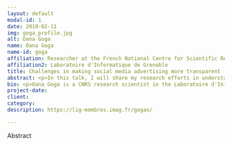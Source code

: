 ```yaml
---
layout: default
modal-id: 1
date: 2019-02-11
img: goga_profile.jpg
alt: Oana Goga
name: Oana Goga 
name-id: goga
affiliation: Researcher at the French National Centre for Scientific Research (CNRS)
affiliation2: Laboratoire d'Informatique de Grenoble
title: Challenges in making social media advertising more transparent
abstract: <p>In this talk, I will share my research efforts in understanding and tackling security and privacy threats in social media targeted advertising. Despite a number of recent controversies regarding privacy violations, lack of transparency, or vulnerability to discrimination or propaganda by dishonest actors; users still have little understanding of what data targeted advertising platforms have about them and why they are shown the ads they see. To address such concerns, Facebook recently introduced the “Why am I seeing this?” button that provides users with an explanation of why they were shown a particular ad. I first investigate the level of transparency provided by this mechanism by empirically measuring whether it satisfies a number of key properties and what are the consequences of the current design choices. To provide a better understanding of the Facebook advertising ecosystem, we developed a tool called AdAnalyst that collects the ads users receive and provides aggregate statistics. I will then share our findings from analyzing data from over 600 real-world AdAnalyst users; in particular on who is advertising on Facebook and how these advertisers are targeting users and customizing ads via the platform.</p>
bio: <p>Oana Goga is a CNRS research scientist in the Laboratoire d'Informatique Grenoble (France) since October 2017. Prior to this, she was a postdoc at the Max Plank Institute for Software Systems and obtained a Ph.D. in 2014 from Pierre et Marie Curie University in Paris. She is the recipient of a young researcher award from the French National Research Agency (ANR). Her research interests are in security and privacy issues that arise in online systems that have at their core user provided data</p>
project-date:
client:
category:
description: https://lig-membres.imag.fr/gogao/

---
```


Abstract
